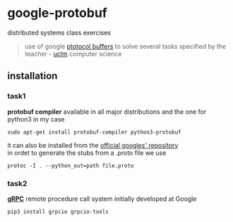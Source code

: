 # google-protobuf
distributed systems class exercises  
> use of google [ptotocol buffers](https://developers.google.com/protocol-buffers) to solve several tasks specified by the teacher - [uclm](https://www.uclm.es/) computer science  

## installation
### task1
**protobuf compiler** available in all major distributions and the one for python3 in my case
```
sudo apt-get install protobuf-compiler python3-protobuf
```
it can also be installed from the [official googles' repository](https://github.com/protocolbuffers/protobuf)    
in ordet to generate the stubs from a .proto file we use
```
protoc -I . --python_out=path file.proto
```
### task2
[**gRPC**](https://grpc.io/) remote procedure call system initially developed at Google
```
pip3 install grpcio grpcio-tools
```
